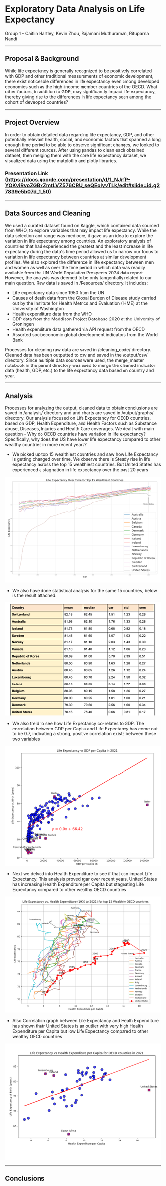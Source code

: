 # Exploratory Data Analysis on Life Expectancy

Group 1 - Caitlin Hartley, Kevin Zhou, Rajamani Muthuraman, Rituparna Nandi
***

## Proposal & Background
While life expectancy is generally recognized to be positively correlated with GDP and other traditional measurements of economic development, there exist noticeable differences in life expectancy even among developed economies such as the high-income member countries of the OECD. What other factors, in addition to GDP, may significantly impact life expectancy, thereby giving rise to the differences in life expectancy seen among the cohort of deveoped countries?

***

## Project Overview
In order to obtain detailed data regarding life expectancy, GDP, and other potentially relevant health, social, and economic factors that spanned a long enough time period to be able to observe significant changes, we looked to several different sources. After using pandas to clean each obtained dataset, then merging them with the core life expectancy dataset, we visualized data using the matplotlib and plotly libraries.

### Presentation Link (https://docs.google.com/presentation/d/1_NJrfP-YOKviRvoZGBxZmtLVZ576CRU_seQEoIyvTLk/edit#slide=id.g27839e5b07d_1_50)
***

## Data Sources and Cleaning

We used a curated dataset found on Kaggle, which contained data sourced from WHO, to explore variables that may impact life expectancy. While the data selection and range was mediocre, it gave us an idea to explore the variation in life expectancy among countries. An exploratory analysis of countries that had experienced the greatest and the least increase in life expectancy during the data's time period allowed us to narrow our focus to variation in life expectancy between countries at similar development profiles.
We also explored the difference in life expectancy between men and women as well as over the time period in which data was readily available from the UN World Population Prospects 2024 data report. However, the analysis was deemed to be only tangentially related to our main question.
Raw data is saved in /Resources/ directory. It includes:
- Life expectancy data since 1950 from the UN
- Causes of death data from the Global Burden of Disease study carried out by the Institute for Health Metrics and Evaluation (IHME) at the University of Washington
- Health expenditure data from the WHO
- GDP data from the Maddison Project Database 2020 at the University of Groningen
- Health expenditure data gathered via API request from the OECD
- Assorted socioeconomic global development indicators from the World Bank

Processes for cleaning raw data are saved in /cleaning_code/ directory. Cleaned data has been outputted to csv and saved in the /output/csv/ directory.
Since multiple data sources were used, the merge_master notebook in the parent directory was used to merge the cleaned indicator data (health, GDP, etc.) to the life expectancy data based on country and year.
***
## Analysis
Processes for analyzing the output, cleaned data to obtain conclusions are saved in /analysis/ directory and and charts are saved in /output/graphs/ directory.
Our analysis focused on Life Expectancy for OECD countries, based on GDP, Health Expenditure, and Health Factors such as Substance abuse, Diseases, Injuries and Health Care coverages. We dealt with main 
question - Why do OECD countries have variation in life expectancy? Specifically, why does the US have lower life expectancy compared to other wealthy countries in more recent years?

- We picked up top 15 wealthiest countries and saw how Life Expectancy is getting changed over time. We 
observe there is Steady rise in life expectancy across the top 15 wealthiest countries. But United States has experienced a stagnation in life expectancy over the past 20 years

![Life Expectancy Over Time for Top 15 Wealthiest Countries](output/graphs/image.png)

- We also have done statistical analysis for the same 15 countries, below is the result attached:
  
![Statistical Analysis of Life Expectancy for the 15 wealthiest countries](output/graphs/image-1.png)

- We also treid to see how Life Expectancy co-relates to GDP. The correlation between GDP per Capita and Life Expectancy has come out to be 0.7, indicating a strong, positive correlation exists between these two variables
  
![Life Expectancy vs. GDP per Capita in 2021](output/graphs/image-2.png)

- Next we delved into Health Expenditure to see if that can impact Life Expectancy. This analysis proved rgar over recent years, United States has increasing Health Expenditure per Capita but stagnating Life Expectancy compared to other wealthy OECD countries
  
![Life Expenctancy vs. Health Expenditure for the 15 Wealthiest countries](output/graphs/image-3.png)

- Also Correlation graph between Life Expectancy and Healh Expenditure has shown thatr United States is an outlier with very high Health Expenditure per Capita but low Life Expectancy compared to other wealthy OECD countries
  
![Correlation between Life Expenctancy vs. Health Expenditure](output/graphs/image-4.png)

***
## Conclusions

